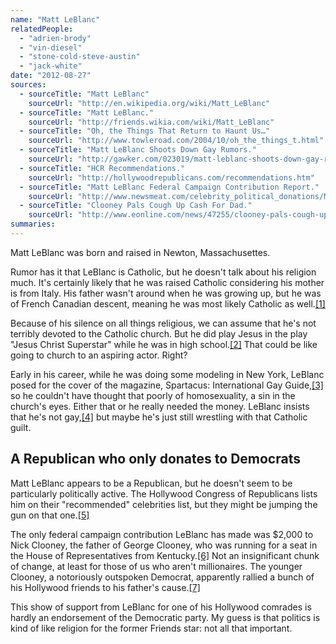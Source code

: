 ```yaml
---
name: "Matt LeBlanc"
relatedPeople:
  - "adrien-brody"
  - "vin-diesel"
  - "stone-cold-steve-austin"
  - "jack-white"
date: "2012-08-27"
sources:
  - sourceTitle: "Matt LeBlanc"
    sourceUrl: "http://en.wikipedia.org/wiki/Matt_LeBlanc"
  - sourceTitle: "Matt LeBlanc."
    sourceUrl: "http://friends.wikia.com/wiki/Matt_LeBlanc"
  - sourceTitle: "Oh, the Things That Return to Haunt Us…"
    sourceUrl: "http://www.towleroad.com/2004/10/oh_the_things_t.html"
  - sourceTitle: "Matt LeBlanc Shoots Down Gay Rumors."
    sourceUrl: "http://gawker.com/023019/matt-leblanc-shoots-down-gay-rumors"
  - sourceTitle: "HCR Recommendations."
    sourceUrl: "http://hollywoodrepublicans.com/recommendations.htm"
  - sourceTitle: "Matt LeBlanc Federal Campaign Contribution Report."
    sourceUrl: "http://www.newsmeat.com/celebrity_political_donations/Matt_Leblanc.php"
  - sourceTitle: "Clooney Pals Cough Up Cash For Dad."
    sourceUrl: "http://www.eonline.com/news/47255/clooney-pals-cough-up-cash-for-dad"
summaries:
---
```


Matt LeBlanc was born and raised in Newton, Massachusettes.

Rumor has it that LeBlanc is Catholic, but he doesn't talk about his religion much. It's certainly likely that he was raised Catholic considering his mother is from Italy. His father wasn't around when he was growing up, but he was of French Canadian descent, meaning he was most likely Catholic as well.<a class="source-citation" href="#http%3A%2F%2Fen.wikipedia.org%2Fwiki%2FMatt_LeBlanc" title="Matt LeBlanc">[1]</a>

Because of his silence on all things religious, we can assume that he's not terribly devoted to the Catholic church. But he did play Jesus in the play "Jesus Christ Superstar" while he was in high school.<a class="source-citation" href="#http%3A%2F%2Ffriends.wikia.com%2Fwiki%2FMatt_LeBlanc" title="Matt LeBlanc.">[2]</a> That could be like going to church to an aspiring actor. Right?

Early in his career, while he was doing some modeling in New York, LeBlanc posed for the cover of the magazine, Spartacus: International Gay Guide,<a class="source-citation" href="#http%3A%2F%2Fwww.towleroad.com%2F2004%2F10%2Foh_the_things_t.html" title="Oh, the Things That Return to Haunt Us…">[3]</a> so he couldn't have thought that poorly of homosexuality, a sin in the church's eyes. Either that or he really needed the money. LeBlanc insists that he's not gay,<a class="source-citation" href="#http%3A%2F%2Fgawker.com%2F023019%2Fmatt-leblanc-shoots-down-gay-rumors" title="Matt LeBlanc Shoots Down Gay Rumors.">[4]</a> but maybe he's just still wrestling with that Catholic guilt.


## A Republican who only donates to Democrats

Matt LeBlanc appears to be a Republican, but he doesn't seem to be particularly politically active. The Hollywood Congress of Republicans lists him on their "recommended" celebrities list, but they might be jumping the gun on that one.<a class="source-citation" href="#http%3A%2F%2Fhollywoodrepublicans.com%2Frecommendations.htm" title="HCR Recommendations.">[5]</a>

The only federal campaign contribution LeBlanc has made was $2,000 to Nick Clooney, the father of George Clooney, who was running for a seat in the House of Representatives from Kentucky.<a class="source-citation" href="#http%3A%2F%2Fwww.newsmeat.com%2Fcelebrity_political_donations%2FMatt_Leblanc.php" title="Matt LeBlanc Federal Campaign Contribution Report.">[6]</a> Not an insignificant chunk of change, at least for those of us who aren't millionaires. The younger Clooney, a notoriously outspoken Democrat, apparently rallied a bunch of his Hollywood friends to his father's cause.<a class="source-citation" href="#http%3A%2F%2Fwww.eonline.com%2Fnews%2F47255%2Fclooney-pals-cough-up-cash-for-dad" title="Clooney Pals Cough Up Cash For Dad.">[7]</a>

This show of support from LeBlanc for one of his Hollywood comrades is hardly an endorsement of the Democratic party. My guess is that politics is kind of like religion for the former Friends star: not all that important.
